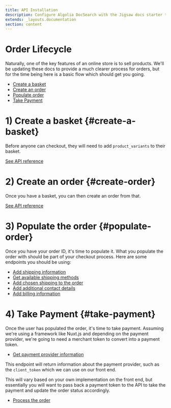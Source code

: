 ```yaml
---
title: API Installation
description: Configure Algolia DocSearch with the Jigsaw docs starter template
extends: _layouts.documentation
section: content
---
```


# Order Lifecycle

Naturally, one of the key features of an online store is to sell products. We'll be updating these docs to provide a much clearer process for orders, but for the time being here is a basic flow which should get you going.

- [Create a basket](#create-a-basket)
- [Create an order](#create-order)
- [Populate order](#populate-order)
- [Take Payment](#take-payment)

# 1) Create a basket {#create-a-basket}

Before anyone can checkout, they will need to add `product_variants` to their basket.

[See API reference](https://trusting-raman-950480.netlify.app/#operation/post-basket-lines)

# 2) Create an order {#create-order}

Once you have a basket, you can then create an order from that.

[See API reference](https://trusting-raman-950480.netlify.app/#operation/post-orders)

# 3) Populate the order {#populate-order}

Once you have your order ID, it's time to populate it. What you populate the order with should be part of your checkout process. Here are some endpoints you should be using:

- [Add shipping information](https://trusting-raman-950480.netlify.app/#operation/put-orders-id-shipping-address)
- [Get available shipping methods](https://trusting-raman-950480.netlify.app/#operation/get-orders-id-shipping-methods)
- [Add chosen shipping to the order](https://trusting-raman-950480.netlify.app/#operation/put-orders-id-shipping-cost)
- [Add additional contact details](https://trusting-raman-950480.netlify.app/#operation/put-orders-id-contact)
- [Add billing information](https://trusting-raman-950480.netlify.app/#operation/put-orders-orderId-billing-address)

# 4) Take Payment {#take-payment}

Once the user has populated the order, it's time to take payment. Assuming we're using a framework like Nuxt.js and depending on the payment provider, we're going to need a merchant token to convert into a payment token.

- [Get payment provider information](https://trusting-raman-950480.netlify.app/#operation/get-payments-provider)

This endpoint will return information about the payment provider, such as the `client_token` which we can use on our front end.

This will vary based on your own implementation on the front end, but essentially you will want to pass back a payment token to the API to take the payment and update the order status accordingly.

- [Process the order](https://trusting-raman-950480.netlify.app/#operation/post-orders-process)